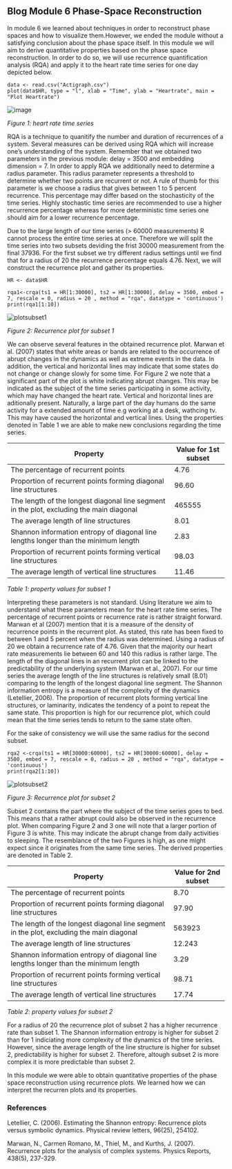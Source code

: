 ## Blog Module 6 Phase-Space Reconstruction

In module 6 we learned about techniques in order to reconstruct phase spaces and how to visualize them.However, we ended the module without a satisfying conclusion about the phase space itself.
In this module we will aim to derive quantitative properties based on the phase space reconstruction.
In order to do so, we will use recurrence quantification analysis (RQA) and apply it to the heart rate time series for one day depicted below. 

``` 
data <- read.csv("Actigraph.csv")
plot(data$HR, type = "l", xlab = "Time", ylab = "Heartrate", main = "Plot Heartrate")
```
![image](https://user-images.githubusercontent.com/78364132/169966096-dedcb539-49d0-439b-a297-0ced221ff2a7.png)

*Figure 1: heart rate time series*

RQA is a technique to quanitify the number and duration of recurrences of a system. Several measures can be derived using RQA which will increase one’s understanding of the system.
Remember that we obtained two parameters in the previous module: delay = 3500 and embedding dimension = 7. In order to apply RQA we additionally need to determine a radius parameter. This radius parameter represents a threshold to determine whether two points are recurrent or not. A rule of thumb for this parameter is we choose a radius that gives between 1 to 5 percent recurrence. This percentage may differ based on the stochasticity of the time series. Highly stochastic time series are recommended to use a higher recurrence percentage whereas for more deterministic time series one should aim for a lower recurrence percentage.

Due to the large length of our time series (> 60000 measurements) R cannot process the entire time series at once. Therefore we will split the time series into two subsets deviding the frist 30000 measurement from the final 37936. For the first subset we try different radius settings until we find that for a radius of 20 the recurrence percentage equals 4.76. Next, we will construct the recurrence plot and gather its properties.
```
HR <- data$HR

rqa1<-crqa(ts1 = HR[1:30000], ts2 = HR[1:30000], delay = 3500, embed = 7, rescale = 0, radius = 20 , method = "rqa", datatype = 'continuous')
print(rqa1[1:10])
```
![plotsubset1](https://user-images.githubusercontent.com/78364132/170041415-d9ef457a-489b-40dd-aba9-4088d8b81376.png)

*Figure 2: Recurrence plot for subset 1*

We can observe several features in the obtained recurrence plot. Marwan et al. (2007) states that white areas or bands are related to the occurrence of abrupt changes in the dynamics as well as extreme events in the data. In addition, the vertical and horizontal lines may indicate that some states do not change or change slowly for some time. For Figure 2 we note that a significant part of the plot is white indicating abrupt changes. This may be indicated as the subject of the time series participating in some activity, which may have changed the heart rate. Vertical and horizontal lines are aditionally present. Naturally, a large part of the day humans do the same activity for a extended amount of time e.g working at a desk, wathcing tv. This may have caused the horizontal and vertical lines. Using the properties denoted in Table 1 we are able to make new conclusions regarding the time series.

| Property  | Value for 1st subset|
| ------------- | ------------- |
| The percentage of recurrent points| 4.76 |
| Proportion of recurrent points forming diagonal line structures| 96.60 |
| The length of the longest diagonal line segment in the plot, excluding the main diagonal  | 465555  |
| The average length of line structures  | 8.01  |
| Shannon information entropy of diagonal line lengths longer than the minimum length  | 2.83  |
| Proportion of recurrent points forming vertical line structures  | 98.03  |
| The average length of vertical line structures  | 11.46  |

*Table 1: property values for subset 1*

Interpreting these parameters is not standard. Using literature we aim to understand what these parameters mean for the heart rate time series. The percentage of recurrent points or recurrence rate is rather straight forward. Marwan et al (2007) mention that it is a measure of the density of recurrence points in the recurrent plot. As stated, this rate has been fixed to between 1 and 5 percent when the radius was determined. Using a radius of 20 we obtain a recurrence rate of 4.76. Given that the majority our heart rate measurements lie between 60 and 140 this radius is rather large. The length of the diagonal lines in an recurrent plot can be linked to the predictability of the underlying system (Marwan et al., 2007). For our time series the average length of the line structures is relatively small (8.01) comparing to the length of the longest diagonal line segment. The Shannon information entropy is a measure of the complexity of the dynamics (Letellier, 2006). The proportion of recurrent plots forming vertical line structures, or laminarity, indicates the tendency of a point to repeat the same state. This proportion is high for our recurrence plot, which could mean that the time series tends to return to the same state often.

For the sake of consistency we will use the same radius for the second subset.

```
rqa2 <-crqa(ts1 = HR[30000:60000], ts2 = HR[30000:60000], delay = 3500, embed = 7, rescale = 0, radius = 20 , method = "rqa", datatype = 'continuous')
print(rqa2[1:10])

```

![plotsubset2](https://user-images.githubusercontent.com/78364132/170232935-fd92aa12-e9e6-42b3-954d-770d88d3e0f3.png)

*Figure 3: Recurrence plot for subset 2*


Subset 2 contains the part where the subject of the time series goes to bed. This means that a rather abrupt could also be observed in the recurrence plot. When comparing Figure 2 and 3 one will note that a larger portion of Figure 3 is white. This may indicate the abrupt change from daily activities to sleeping. The resemblance of the two Figures is high, as one might expect since it originates from the same time series. The derived properties are denoted in Table 2.

| Property  | Value for 2nd subset |
| ------------- | ------------- |
| The percentage of recurrent points| 8.70 |
| Proportion of recurrent points forming diagonal line structures| 97.90 |
| The length of the longest diagonal line segment in the plot, excluding the main diagonal  | 563923  |
| The average length of line structures  | 12.243  |
| Shannon information entropy of diagonal line lengths longer than the minimum length  | 3.29  |
| Proportion of recurrent points forming vertical line structures  | 98.71  |
| The average length of vertical line structures  | 17.74  |

*Table 2: property values for subset 2*

For a radius of 20 the recurrence plot of subset 2 has a higher recurrence rate than subset 1. 
The Shannon information entropy is higher for subset 2 than for 1 indiciating more complexity of the dynamics of the time series. However, since the average length of the line structure is higher for subset 2, predictability is higher for subset 2. Therefore, altough subset 2 is more complex it is more predictable than subset 2. 

In this module we were able to obtain quantitative properties of the phase space reconstruction using recurrence plots. We learned how we can interpret the recurren plots and its properties.  



### References
Letellier, C. (2006). Estimating the Shannon entropy: Recurrence plots versus symbolic dynamics. Physical review letters, 96(25), 254102.

Marwan, N., Carmen Romano, M., Thiel, M., and Kurths, J. (2007). Recurrence plots for the analysis of complex systems. Physics Reports, 438(5), 237-329.

